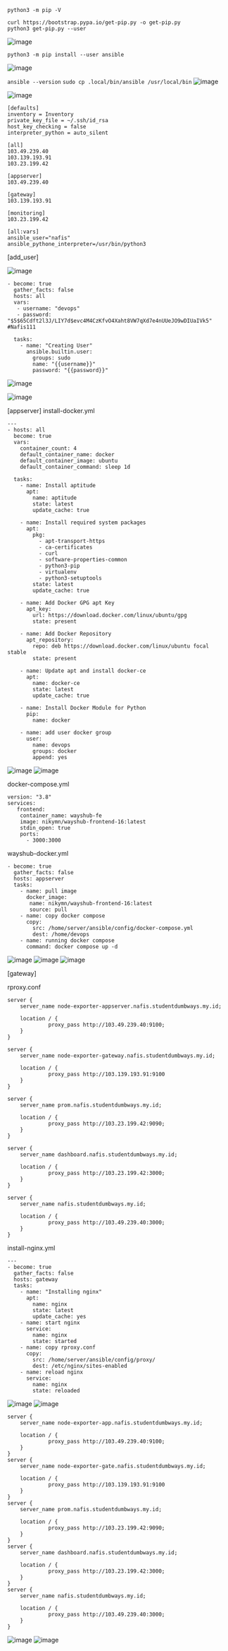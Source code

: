 `python3 -m pip -V`

```
curl https://bootstrap.pypa.io/get-pip.py -o get-pip.py
python3 get-pip.py --user
```

![image](https://user-images.githubusercontent.com/52950376/236621563-c9d8f97a-7762-429c-bf13-ec9458eb02f8.png)

```
python3 -m pip install --user ansible
```
![image](https://user-images.githubusercontent.com/52950376/236621657-367dfc2f-0d77-479f-a98c-ebabaa874a36.png)

`ansible --version`
`sudo cp .local/bin/ansible /usr/local/bin`
![image](https://user-images.githubusercontent.com/52950376/236621717-24854864-d1be-4671-8d02-1cac9d22a563.png)

![image](https://user-images.githubusercontent.com/52950376/236625006-89df53e0-a0ae-40c6-ae36-3f99a8b47dfe.png)


```
[defaults]
inventory = Inventory
private_key_file = ~/.ssh/id_rsa
host_key_checking = false
interpreter_python = auto_silent
```

```
[all]
103.49.239.40
103.139.193.91
103.23.199.42

[appserver]
103.49.239.40

[gateway]
103.139.193.91

[monitoring]
103.23.199.42

[all:vars]
ansible_user="nafis"
ansible_pythone_interpreter=/usr/bin/python3
```
[add_user]

![image](https://user-images.githubusercontent.com/52950376/236625768-86e4b7a3-bd00-486b-ba1a-483fb7f6355e.png)
```
- become: true
  gather_facts: false
  hosts: all      
  vars:
   - username: "devops"
   - password: "$5$65Cdft2l3J/LIY7d$evc4M4CzKfvO4Xaht8VW7qXd7e4nUUeJO9wDIUaIVk5" #Nafis111

  tasks:
    - name: "Creating User"
      ansible.builtin.user:
        groups: sudo
        name: "{{username}}"
        password: "{{password}}"
```
![image](https://user-images.githubusercontent.com/52950376/236627226-34ca326c-7af6-415b-babd-c10e78cdad0d.png)

![image](https://user-images.githubusercontent.com/52950376/236626350-925c44d0-f0aa-47dd-a60d-69f0f2d92c47.png)

[appserver]
install-docker.yml
```
---
- hosts: all
  become: true
  vars:
    container_count: 4
    default_container_name: docker
    default_container_image: ubuntu
    default_container_command: sleep 1d

  tasks:
    - name: Install aptitude
      apt:
        name: aptitude
        state: latest
        update_cache: true

    - name: Install required system packages
      apt:
        pkg:
          - apt-transport-https
          - ca-certificates
          - curl
          - software-properties-common
          - python3-pip
          - virtualenv
          - python3-setuptools
        state: latest
        update_cache: true

    - name: Add Docker GPG apt Key
      apt_key:
        url: https://download.docker.com/linux/ubuntu/gpg
        state: present

    - name: Add Docker Repository
      apt_repository:
        repo: deb https://download.docker.com/linux/ubuntu focal stable
        state: present

    - name: Update apt and install docker-ce
      apt:
        name: docker-ce
        state: latest
        update_cache: true

    - name: Install Docker Module for Python
      pip:
        name: docker

    - name: add user docker group
      user:
        name: devops
        groups: docker
        append: yes
```
![image](https://user-images.githubusercontent.com/52950376/236627628-24ff8d21-e6c7-43d0-adf3-aa0f4f70c968.png)
![image](https://user-images.githubusercontent.com/52950376/236628588-647daf4e-ac04-46e7-853c-b85704b61ca0.png)

docker-compose.yml
```
version: "3.8"
services:
   frontend:
    container_name: wayshub-fe
    image: nikymn/wayshub-frontend-16:latest
    stdin_open: true
    ports:
      - 3000:3000
```

wayshub-docker.yml
```
- become: true
  gather_facts: false
  hosts: appserver
  tasks:
    - name: pull image
      docker_image:
       name: nikymn/wayshub-frontend-16:latest
       source: pull
    - name: copy docker compose
      copy:
        src: /home/server/ansible/config/docker-compose.yml
        dest: /home/devops
    - name: running docker compose
      command: docker compose up -d
```

![image](https://user-images.githubusercontent.com/52950376/236635544-ac9031a0-5093-4438-9702-288ab840aedc.png)
![image](https://user-images.githubusercontent.com/52950376/236635688-0c3d8cfa-d0dd-410e-a5de-4448c3c77bac.png)
![image](https://user-images.githubusercontent.com/52950376/236635613-b1a71b81-7ec5-4ff6-b8db-6fa5029d9e99.png)

[gateway]

rproxy.conf
```
server { 
    server_name node-exporter-appserver.nafis.studentdumbways.my.id; 
    
    location / { 
             proxy_pass http://103.49.239.40:9100;
    }
}

server { 
    server_name node-exporter-gateway.nafis.studentdumbways.my.id; 
    
    location / { 
             proxy_pass http://103.139.193.91:9100
    }
}

server { 
    server_name prom.nafis.studentdumbways.my.id; 
    
    location / { 
             proxy_pass http://103.23.199.42:9090;
    }
}

server { 
    server_name dashboard.nafis.studentdumbways.my.id; 
    
    location / { 
             proxy_pass http://103.23.199.42:3000;
    }
}

server { 
    server_name nafis.studentdumbways.my.id; 
    
    location / { 
             proxy_pass http://103.49.239.40:3000;
    }
}
```

install-nginx.yml
```
---
- become: true
  gather_facts: false
  hosts: gateway
  tasks:
    - name: "Installing nginx"
      apt:
        name: nginx
        state: latest
        update_cache: yes
    - name: start nginx
      service:
        name: nginx
        state: started
    - name: copy rproxy.conf
      copy:
        src: /home/server/ansible/config/proxy/
        dest: /etc/nginx/sites-enabled
    - name: reload nginx
      service:
        name: nginx
        state: reloaded
```
![image](https://user-images.githubusercontent.com/52950376/236684969-9969d45f-f46b-4163-9544-a8001c726a2b.png)
![image](https://user-images.githubusercontent.com/52950376/236684984-121136f0-9e5e-46d2-972a-8c267150ad2d.png)
```
server { 
    server_name node-exporter-app.nafis.studentdumbways.my.id; 
    
    location / { 
             proxy_pass http://103.49.239.40:9100;
    }
}
server { 
    server_name node-exporter-gate.nafis.studentdumbways.my.id; 
    
    location / { 
             proxy_pass http://103.139.193.91:9100
    }
}
server { 
    server_name prom.nafis.studentdumbways.my.id; 
    
    location / { 
             proxy_pass http://103.23.199.42:9090;
    }
}
server { 
    server_name dashboard.nafis.studentdumbways.my.id; 
    
    location / { 
             proxy_pass http://103.23.199.42:3000;
    }
}
server { 
    server_name nafis.studentdumbways.my.id; 
    
    location / { 
             proxy_pass http://103.49.239.40:3000;
    }
}
```

![image](https://user-images.githubusercontent.com/52950376/236681655-21944770-dae0-43c5-aca4-58def5d3b7ed.png)
![image](https://user-images.githubusercontent.com/52950376/236685070-b3d2da23-d716-498d-abf4-dabe21b9e42c.png)


